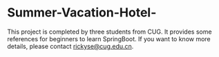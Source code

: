 # Summer-Vacation-Hotel-
This project is completed by three students from CUG. It provides some references for beginners to learn SpringBoot. If you want to know more details, please contact rickyse@cug.edu.cn.
